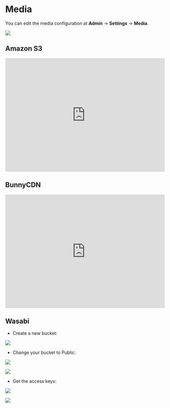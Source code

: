 # Media

You can edit the media configuration at **Admin** -> **Settings** -> **Media**.

![](../images/media.png)

## Amazon S3

<iframe width="100%" height="360" src="https://www.youtube.com/embed/FIvxmmgrHEs" title="YouTube video player" frameborder="0" allow="accelerometer; autoplay; clipboard-write; encrypted-media; gyroscope; picture-in-picture" allowfullscreen></iframe>

## BunnyCDN

<iframe width="100%" height="360" src="https://www.youtube.com/embed/Hlw4erp2DGk" title="YouTube video player" frameborder="0" allow="accelerometer; autoplay; clipboard-write; encrypted-media; gyroscope; picture-in-picture" allowfullscreen></iframe>

## Wasabi

- Create a new bucket:

![](../images/wasabi-2.jpg)

- Change your bucket to Public:

![](../images/wasabi-3.jpg)

![](../images/wasabi-4.jpg)

- Get the access keys:

![](../images/wasabi-5.jpg)

![](../images/wasabi-6.jpg)
